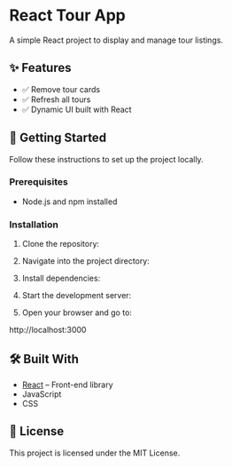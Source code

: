 # React Tour App

A simple React project to display and manage tour listings.

## ✨ Features

- ✅ Remove tour cards
- ✅ Refresh all tours
- ✅ Dynamic UI built with React

## 🚀 Getting Started

Follow these instructions to set up the project locally.

### Prerequisites

- Node.js and npm installed

### Installation

1. Clone the repository:


2. Navigate into the project directory:


3. Install dependencies:


4. Start the development server:


5. Open your browser and go to:

  http://localhost:3000  

  
## 🛠️ Built With

- [React](https://reactjs.org/) – Front-end library
- JavaScript
- CSS

## 📄 License

This project is licensed under the MIT License.
